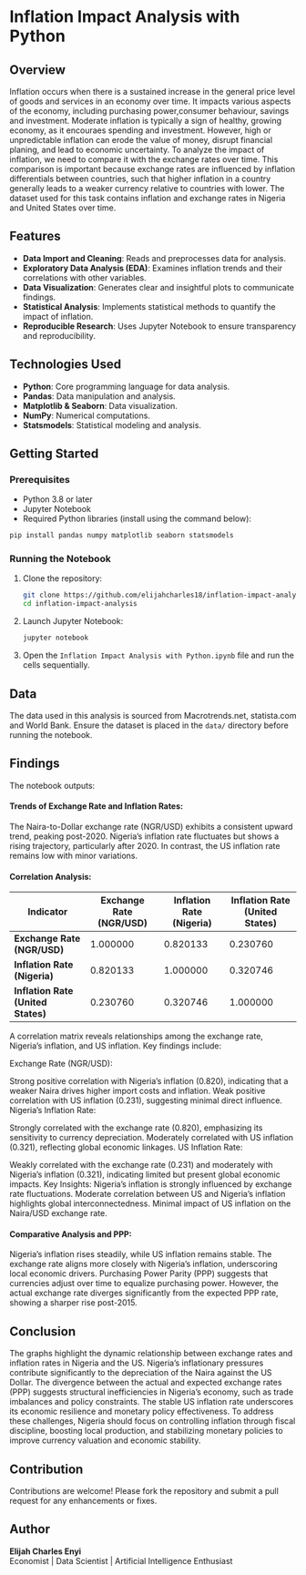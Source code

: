 # Inflation Impact Analysis with Python

## Overview
Inflation occurs when there is a sustained increase in the general price level of goods and services in an economy over time. It impacts various aspects of the economy, including purchasing power,consumer behaviour, savings and investment. Moderate inflation is typically a sign of healthy, growing economy, as it encouraes spending and investment. However, high or unpredictable inflation can erode the value of money, disrupt financial planing, and lead to economic uncertainty. To analyze the impact of inflation, we need to compare it with the exchange rates over time. This comparison is important because exchange rates are influenced by inflation differentials between countries, such that higher inflation in a country generally leads to a weaker currency relative to countries with lower. The dataset used for this task contains inflation and exchange rates in Nigeria and United States over time.

## Features
- **Data Import and Cleaning**: Reads and preprocesses data for analysis.
- **Exploratory Data Analysis (EDA)**: Examines inflation trends and their correlations with other variables.
- **Data Visualization**: Generates clear and insightful plots to communicate findings.
- **Statistical Analysis**: Implements statistical methods to quantify the impact of inflation.
- **Reproducible Research**: Uses Jupyter Notebook to ensure transparency and reproducibility.

## Technologies Used
- **Python**: Core programming language for data analysis.
- **Pandas**: Data manipulation and analysis.
- **Matplotlib & Seaborn**: Data visualization.
- **NumPy**: Numerical computations.
- **Statsmodels**: Statistical modeling and analysis.



## Getting Started

### Prerequisites
- Python 3.8 or later
- Jupyter Notebook
- Required Python libraries (install using the command below):

```bash
pip install pandas numpy matplotlib seaborn statsmodels
```

### Running the Notebook
1. Clone the repository:
   ```bash
   git clone https://github.com/elijahcharles18/inflation-impact-analysis.git
   cd inflation-impact-analysis
   ```
2. Launch Jupyter Notebook:
   ```bash
   jupyter notebook
   ```
3. Open the `Inflation Impact Analysis with Python.ipynb` file and run the cells sequentially.

## Data
The data used in this analysis is sourced from Macrotrends.net, statista.com and World Bank. Ensure the dataset is placed in the `data/` directory before running the notebook.

## Findings
The notebook outputs:
#### Trends of Exchange Rate and Inflation Rates:
The Naira-to-Dollar exchange rate (NGR/USD) exhibits a consistent upward trend, peaking post-2020. Nigeria’s inflation rate fluctuates but shows a rising trajectory, particularly after 2020. In contrast, the US inflation rate remains low with minor variations.

#### Correlation Analysis:


| Indicator                     | Exchange Rate (NGR/USD) | Inflation Rate (Nigeria) | Inflation Rate (United States) |
|-------------------------------|--------------------------|---------------------------|---------------------------------|
| **Exchange Rate (NGR/USD)**   | 1.000000                | 0.820133                 | 0.230760                       |
| **Inflation Rate (Nigeria)**  | 0.820133                | 1.000000                 | 0.320746                       |
| **Inflation Rate (United States)** | 0.230760            | 0.320746                 | 1.000000                       |

A correlation matrix reveals relationships among the exchange rate, Nigeria’s inflation, and US inflation. Key findings include:

Exchange Rate (NGR/USD):

Strong positive correlation with Nigeria’s inflation (0.820), indicating that a weaker Naira drives higher import costs and inflation.
Weak positive correlation with US inflation (0.231), suggesting minimal direct influence.
Nigeria’s Inflation Rate:

Strongly correlated with the exchange rate (0.820), emphasizing its sensitivity to currency depreciation.
Moderately correlated with US inflation (0.321), reflecting global economic linkages.
US Inflation Rate:

Weakly correlated with the exchange rate (0.231) and moderately with Nigeria’s inflation (0.321), indicating limited but present global economic impacts.
Key Insights:
Nigeria’s inflation is strongly influenced by exchange rate fluctuations.
Moderate correlation between US and Nigeria’s inflation highlights global interconnectedness.
Minimal impact of US inflation on the Naira/USD exchange rate.

#### Comparative Analysis and PPP:
Nigeria’s inflation rises steadily, while US inflation remains stable. The exchange rate aligns more closely with Nigeria’s inflation, underscoring local economic drivers. Purchasing Power Parity (PPP) suggests that currencies adjust over time to equalize purchasing power. However, the actual exchange rate diverges significantly from the expected PPP rate, showing a sharper rise post-2015.

## Conclusion
The graphs highlight the dynamic relationship between exchange rates and inflation rates in Nigeria and the US. Nigeria’s inflationary pressures contribute significantly to the depreciation of the Naira against the US Dollar. The divergence between the actual and expected exchange rates (PPP) suggests structural inefficiencies in Nigeria’s economy, such as trade imbalances and policy constraints. The stable US inflation rate underscores its economic resilience and monetary policy effectiveness. To address these challenges, Nigeria should focus on controlling inflation through fiscal discipline, boosting local production, and stabilizing monetary policies to improve currency valuation and economic stability.



## Contribution
Contributions are welcome! Please fork the repository and submit a pull request for any enhancements or fixes.


## Author
**Elijah Charles Enyi**  
Economist | Data Scientist | Artificial Intelligence Enthusiast

